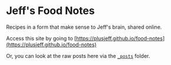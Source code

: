 # Jeff's Food Notes

Recipes in a form that make sense to Jeff's brain, shared online.

Access this site by going to [https://plusjeff.github.io/food-notes](https://plusjeff.github.io/food-notes)

Or, you can look at the raw posts here via the [`_posts`](_posts) folder.
